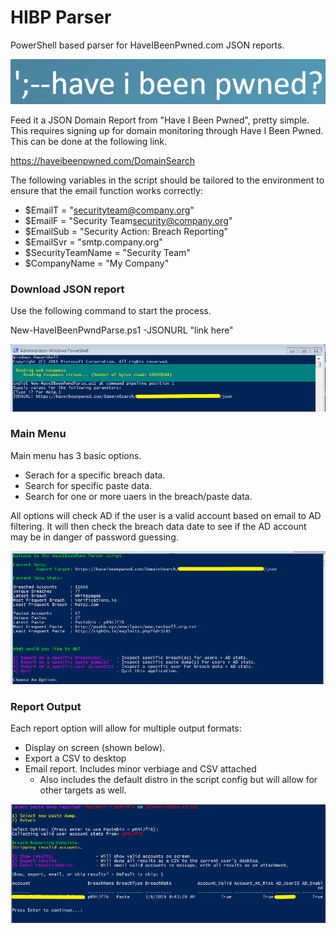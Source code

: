 # HIBP Parser
PowerShell based parser for HaveIBeenPwned.com JSON reports. 

![HIBPParser](https://github.com/nterl0k/HIBP-Parser/blob/master/images/pwnedlogo.png)

Feed it a JSON Domain Report from "Have I Been Pwned", pretty simple. This requires signing up for domain monitoring through Have I Been Pwned. This can be done at the following link.

https://haveibeenpwned.com/DomainSearch



The following variables in the script should be tailored to the environment to ensure that the email function works correctly:

- $EmailT = "securityteam@company.org"  
- $EmailF = "Security Team<security@company.org>"  
- $EmailSub = "Security Action: Breach Reporting"   
- $EmailSvr = "smtp.company.org"   
- $SecurityTeamName = "Security Team"	
- $CompanyName = "My Company"

### Download JSON report
Use the following command to start the process.

New-HaveIBeenPwndParse.ps1 -JSONURL "link here"

![HIBPParser2](https://github.com/nterl0k/HIBP-Parser/blob/master/images/image002.png)

### Main Menu
Main menu has 3 basic options.
- Serach for a specific breach data.
- Search for specific paste data.
- Search for one or more uaers in the breach/paste data.

All options will check AD if the user is a valid account based on email to AD filtering. It will then check the breach data date to see if the AD account may be in danger of password guessing.


![HIBPParser3](https://github.com/nterl0k/HIBP-Parser/blob/master/images/image003.png)

### Report Output
Each report option will allow for multiple output formats:
- Display on screen (shown below).
- Export a CSV to desktop
- Email report. Includes minor verbiage and CSV attached
    - Also includes the default distro in the script config but will allow for other targets as well.

![HIBPParser1](https://github.com/nterl0k/HIBP-Parser/blob/master/images/image001.png)
